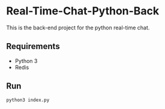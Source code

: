 # Real-Time-Chat-Python-Back
This is the back-end project for the python real-time chat.

## Requirements
- Python 3
- Redis

## Run
`python3 index.py`
